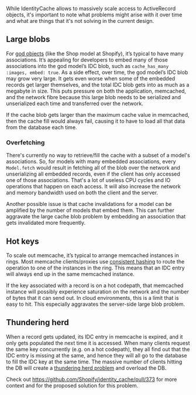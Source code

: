 While IdentityCache allows to massively scale access to ActiveRecord objects, it's important to note what problems might arise with it over time and what are things that it's not solving in the current design.

## Large blobs

For [god objects](https://en.wikipedia.org/wiki/God_object) (like the Shop model at Shopify), it’s typical to have many associations. It’s appealing for developers to embed many of those associations into the god model’s IDC blob, such as `cache_has_many :images, embed: true`. As a side effect, over time, the god model’s IDC blob may grow very large. It gets even worse when some of the embedded records get larger themselves, and the total IDC blob gets into as much as a megabyte in size. This puts pressure on both the application, memcached, and the network fibre because this large blob needs to be serialized and unserialized each time and transferred over the network.

If the cache blob gets larger than the maximum cache value in memcached, then the cache fill would always fail, causing it to have to load all that data from the database each time.

### Overfetching

There's currently no way to retrieve/fill the cache with a subset of a model's associations. So, for models with many embedded associations, every `Model.fetch` would result in fetching all of the blob over the network and unserializing all embedded records, even if the client has only accessed one of those associations. That's a lot of useless CPU cycles and IO operations that happen on each access. It will also increase the network and memory bandwidth used on both the client and the server.

Another possible issue is that cache invalidations for a model can be amplified by the number of models that embed them. This can further aggravate the large cache blob problem by embedding an association that gets invalidated more frequently.

## Hot keys

To scale out memcache, it’s typical to arrange memcached instances in rings. Most memcache clients/proxies use [consistent hashing](https://github.com/facebook/mcrouter/wiki/Pools#hash-functions) to route the operation to one of the instances in the ring. This means that an IDC entry will always end up in the same memcached instance.

If the key associated with a record is on a hot codepath, that memcached instance will possibly experience saturation on the network and the number of bytes that it can send out. In cloud environments, this is a limit that is easy to hit. This especially aggravates the server-side large blob problem.

## Thundering herd

When a record gets updated, its IDC entry in memcache is expired, and it only gets populated the next time it is accessed. When many clients request the same key concurrently (e.g. on a hot codepath), they all find out that the IDC entry is missing at the same, and hence they will all go to the database to fill the IDC key at the same time. The massive number of clients hitting the DB will create a [thundering herd problem](https://en.wikipedia.org/wiki/Thundering_herd_problem) and overload the DB.

Check out https://github.com/Shopify/identity_cache/pull/373 for more context and for the proposed solution for this problem.
